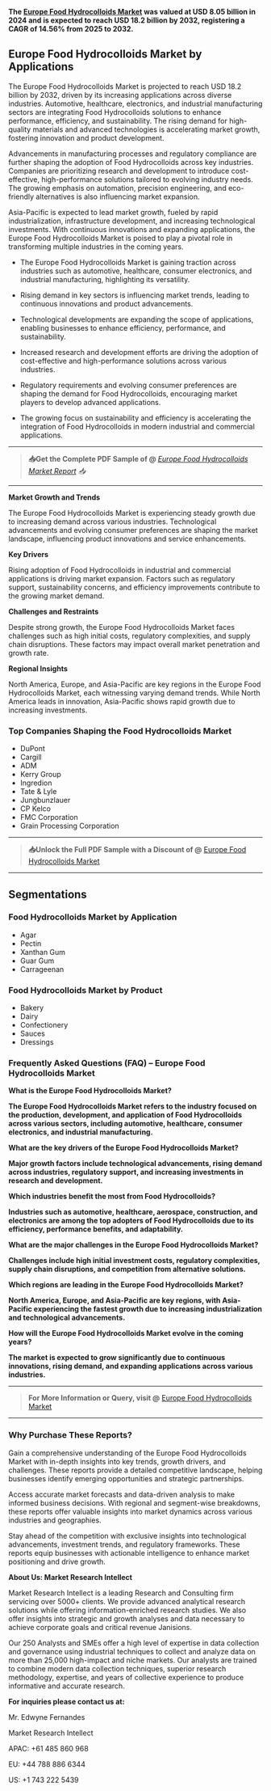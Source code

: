 <p><strong>The <a href="https://www.marketresearchintellect.com/download-sample/?rid=274090&amp;utm_source=Pulse-April-Europe&amp;utm_medium=852">Europe Food Hydrocolloids Market</a> was valued at USD 8.05 billion in 2024 and is expected to reach USD 18.2 billion by 2032, registering a CAGR of 14.56% from 2025 to 2032.</strong></p><h2>Europe Food Hydrocolloids Market by Applications&nbsp;</h2><p><p>The Europe Food Hydrocolloids Market is projected to reach USD 18.2 billion by 2032, driven by its increasing applications across diverse industries. Automotive, healthcare, electronics, and industrial manufacturing sectors are integrating Food Hydrocolloids solutions to enhance performance, efficiency, and sustainability. The rising demand for high-quality materials and advanced technologies is accelerating market growth, fostering innovation and product development.</p><p>Advancements in manufacturing processes and regulatory compliance are further shaping the adoption of Food Hydrocolloids across key industries. Companies are prioritizing research and development to introduce cost-effective, high-performance solutions tailored to evolving industry needs. The growing emphasis on automation, precision engineering, and eco-friendly alternatives is also influencing market expansion.</p><p>Asia-Pacific is expected to lead market growth, fueled by rapid industrialization, infrastructure development, and increasing technological investments. With continuous innovations and expanding applications, the Europe Food Hydrocolloids Market is poised to play a pivotal role in transforming multiple industries in the coming years.</p></p><ul><li><p>The Europe Food Hydrocolloids Market is gaining traction across industries such as automotive, healthcare, consumer electronics, and industrial manufacturing, highlighting its versatility.</p></li><li><p>Rising demand in key sectors is influencing market trends, leading to continuous innovations and product advancements.</p></li><li><p>Technological developments are expanding the scope of applications, enabling businesses to enhance efficiency, performance, and sustainability.</p></li><li><p>Increased research and development efforts are driving the adoption of cost-effective and high-performance solutions across various industries.</p></li><li><p>Regulatory requirements and evolving consumer preferences are shaping the demand for Food Hydrocolloids, encouraging market players to develop advanced applications.</p></li><li><p>The growing focus on sustainability and efficiency is accelerating the integration of Food Hydrocolloids in modern industrial and commercial applications.</p></li></ul><hr /><blockquote><p><strong><span class="font-[700]">📥Get the Complete PDF Sample of @ </span></strong><em><span class="font-[700]"><a href="https://www.marketresearchintellect.com/download-sample/?rid=274090&amp;utm_source=Pulse-April-Europe&amp;utm_medium=852" target="_blank" data-tracking-control-name="article-ssr-frontend-pulse_little-text-block" data-tracking-will-navigate="" data-test-link="">Europe Food Hydrocolloids Market Report</a>&nbsp;📥</span></em></p></blockquote><hr /><p class="" data-start="77" data-end="360"><strong data-start="77" data-end="105">Market Growth and Trends</strong></p><p class="" data-start="77" data-end="360">The Europe Food Hydrocolloids Market is experiencing steady growth due to increasing demand across various industries. Technological advancements and evolving consumer preferences are shaping the market landscape, influencing product innovations and service enhancements.</p><p class="" data-start="362" data-end="606"><strong data-start="362" data-end="377">Key Drivers</strong></p><p class="" data-start="362" data-end="606">Rising adoption of Food Hydrocolloids in industrial and commercial applications is driving market expansion. Factors such as regulatory support, sustainability concerns, and efficiency improvements contribute to the growing market demand.</p><p class="" data-start="608" data-end="849"><strong data-start="608" data-end="637">Challenges and Restraints</strong></p><p class="" data-start="608" data-end="849">Despite strong growth, the Europe Food Hydrocolloids Market faces challenges such as high initial costs, regulatory complexities, and supply chain disruptions. These factors may impact overall market penetration and growth rate.</p><p class="" data-start="851" data-end="1095"><strong data-start="851" data-end="872">Regional Insights</strong></p><p class="" data-start="851" data-end="1095">North America, Europe, and Asia-Pacific are key regions in the Europe Food Hydrocolloids Market, each witnessing varying demand trends. While North America leads in innovation, Asia-Pacific shows rapid growth due to increasing investments.</p><p><h3>Top Companies Shaping the Food Hydrocolloids Market </h3><ul><li>DuPont</li><li> Cargill</li><li> ADM</li><li> Kerry Group</li><li> Ingredion</li><li> Tate & Lyle</li><li> Jungbunzlauer</li><li> CP Kelco</li><li> FMC Corporation</li><li> Grain Processing Corporation</li></ul></p><hr /><blockquote><p><strong>📥Unlock the Full PDF Sample with a Discount of @</strong> <a href="https://www.marketresearchintellect.com/ask-for-discount/?rid=274090&amp;utm_source=Pulse-April-Europe&amp;utm_medium=852">Europe Food Hydrocolloids Market</a></p></blockquote><hr /><p><h2>Segmentations</h2><h3>Food Hydrocolloids Market by Application</h3><ul><li>Agar</li><li> Pectin</li><li> Xanthan Gum</li><li> Guar Gum</li><li> Carrageenan</li></ul><h3>Food Hydrocolloids Market by Product</h3><ul><li>Bakery</li><li> Dairy</li><li> Confectionery</li><li> Sauces</li><li> Dressings</li></ul></p><h3><strong>Frequently Asked Questions (FAQ) &ndash; Europe Food Hydrocolloids Market</strong></h3><p><strong>What is the Europe Food Hydrocolloids Market?</strong></p><p><strong>The Europe Food Hydrocolloids Market refers to the industry focused on the production, development, and application of Food Hydrocolloids across various sectors, including automotive, healthcare, consumer electronics, and industrial manufacturing.</strong></p><p><strong>What are the key drivers of the Europe Food Hydrocolloids Market?</strong></p><p><strong>Major growth factors include technological advancements, rising demand across industries, regulatory support, and increasing investments in research and development.</strong></p><p><strong>Which industries benefit the most from Food Hydrocolloids?</strong></p><p><strong>Industries such as automotive, healthcare, aerospace, construction, and electronics are among the top adopters of Food Hydrocolloids due to its efficiency, performance benefits, and adaptability.</strong></p><p><strong>What are the major challenges in the Europe Food Hydrocolloids Market?</strong></p><p><strong>Challenges include high initial investment costs, regulatory complexities, supply chain disruptions, and competition from alternative solutions.</strong></p><p><strong>Which regions are leading in the Europe Food Hydrocolloids Market?</strong></p><p><strong>North America, Europe, and Asia-Pacific are key regions, with Asia-Pacific experiencing the fastest growth due to increasing industrialization and technological advancements.</strong></p><p><strong>How will the Europe Food Hydrocolloids Market evolve in the coming years?</strong></p><p><strong>The market is expected to grow significantly due to continuous innovations, rising demand, and expanding applications across various industries.</strong></p><hr /><blockquote><p><span class="font-[700]"><strong>For More Information or Query, visit&nbsp;@</strong>&nbsp;</span><span class="font-[700]"><a href="https://www.marketresearchintellect.com/product/global-food-hydrocolloids-market-size-and-forecast/?utm_source=Linkedin&utm_medium=852" target="_blank" data-tracking-control-name="article-ssr-frontend-pulse_little-text-block" data-tracking-will-navigate="" data-test-link="">Europe Food Hydrocolloids Market</a></span></p></blockquote><hr /><h3><strong data-start="0" data-end="31">Why Purchase These Reports?</strong></h3><p class="" data-start="35" data-end="297">Gain a comprehensive understanding of the Europe Food Hydrocolloids Market with in-depth insights into key trends, growth drivers, and challenges. These reports provide a detailed competitive landscape, helping businesses identify emerging opportunities and strategic partnerships.</p><p class="" data-start="299" data-end="540">Access accurate market forecasts and data-driven analysis to make informed business decisions. With regional and segment-wise breakdowns, these reports offer valuable insights into market dynamics across various industries and geographies.</p><p class="" data-start="542" data-end="784">Stay ahead of the competition with exclusive insights into technological advancements, investment trends, and regulatory frameworks. These reports equip businesses with actionable intelligence to enhance market positioning and drive growth.</p><p><strong><span class="font-[700]">About Us: Market Research Intellect</span></strong></p><p><span class="">Market Research Intellect is a leading Research and Consulting firm servicing over 5000+ clients. We provide advanced analytical research solutions while offering information-enriched research studies.&nbsp;</span>We also offer insights into strategic and growth analyses and data necessary to achieve corporate goals and critical revenue Janisions.</p><p><span class="">Our 250 Analysts and SMEs offer a high level of expertise in data collection and governance using industrial techniques to collect and analyze data on more than 25,000 high-impact and niche markets. Our analysts are trained to combine modern data collection techniques, superior research methodology, expertise, and years of collective experience to produce informative and accurate research.</span></p><p><strong>For inquiries please contact us at:</strong></p><p>Mr. Edwyne Fernandes</p><p>Market Research Intellect</p><p>APAC: +61 485 860 968</p><p>EU: +44 788 886 6344</p><p>US: +1 743 222 5439</p>